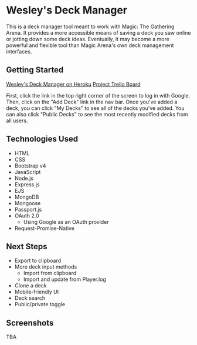 # Wesley's Deck Manager

This is a deck manager tool meant to work with Magic: The Gathering Arena.  It provides a more accessible means of saving a deck you saw online or jotting down some deck ideas.  Eventually, it may become a more powerful and flexible tool than Magic Arena's own deck management interfaces.

## Getting Started

[Wesley's Deck Manager on Heroku](https://deck-manager.herokuapp.com)
[Project Trello Board](https://trello.com/b/JOFhM4nA/deck-manager)

First, click the link in the top right corner of the screen to log in with Google.  Then, click on the "Add Deck" link in the nav bar.  Once you've added a deck, you can click "My Decks" to see all of the decks you've added.  You can also click "Public Decks" to see the most recently modified decks from all users.

## Technologies Used
- HTML
- CSS
- Bootstrap v4
- JavaScript
- Node.js
- Express.js
- EJS
- MongoDB
- Mongoose
- Passport.js
- OAuth 2.0
    - Using Google as an OAuth provider
- Request-Promise-Native

## Next Steps
- Export to clipboard
- More deck input methods
    - Import from clipboard
    - Import and update from Player.log
- Clone a deck
- Mobile-friendly UI
- Deck search
- Public/private toggle

## Screenshots
TBA